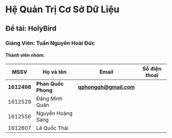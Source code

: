 # Hệ Quản Trị Cơ Sở Dữ Liệu
## Đề tài: HolyBird
### Giảng Viên: Tuấn Nguyên Hoài Đức

#### Thành viên nhóm:
| MSSV | Họ và tên | Email | Số điện thoại |
|--- | --- | --- | --- |
| **1612498** | **Phan Quốc Phong** | **qphongqh@gmail.com** |  |
| 1612529 | Đặng Minh Quân | | |
| 1612556 | Nguyễn Hoàng Sang | |  |
| 1612607 | Lê Quốc Thái | | |
